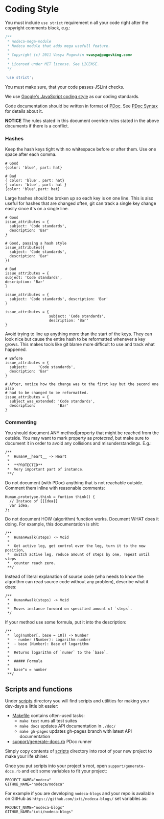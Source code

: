 Coding Style
============

You must include `use strict` requirement n all your code right after the
copyright comments block, e.g.:

``` javascript
/**
 * nodeca-mega-module
 * Nodeca module that adds mega usefull feature.
 *
 * Copyright (c) 2011 Vasya Pugovkin <vasya@pugovking.com>
 *
 * Licensed under MIT license. See LICENSE.
 */

'use strict';
```

You must make sure, that your code passes JSLint checks.


We use [Google's JavaScript coding style][1] as our coding standards.

Code documentation should be written in format of [PDoc][2].
See [PDoc Syntax][3] for details about it.

**NOTICE**
The rules stated in this document override rules stated in the above documents
if there is a conflict.

### Hashes

Keep the hash keys tight with no whitespace before or after them. Use one space
after each comma.

    # Good
    {color: 'blue', part: hat}

    # Bad
    { color: 'blue', part: hat}
    { color: 'blue', part: hat }
    {color: 'blue',part: hat}

Large hashes should be broken up so each key is on one line. This is also useful
for hashes that are changed often, git can track a single key change easily
since it's on a single line.

    # Good
    issue_attributes = {
      subject: 'Code standards',
      description: 'Bar'
    }
    
    # Good, passing a hash style
    issue_attributes({
      subject: 'Code standards',
      description: 'Bar'
    })

    # Bad
    issue_attributes = {
    subject: 'Code standards',
    description: 'Bar'
    }
    
    issue_attributes = {
      subject: 'Code standards', description: 'Bar'
    }
    
    issue_attributes = {
                        subject: 'Code standards',
                        description: 'Bar'
    }

Avoid trying to line up anything more than the start of the keys. They can look
nice but cause the entire hash to be reformatted whenever a key grows. This
makes tools like git blame more difficult to use and track what happened.

    # Before
    issue_attributes = {
      subject:     'Code standards',
      description: 'Bar'
    }
    
    # After, notice how the change was to the first key but the second one also
    # had to be changed to be reformatted.
    issue_attributes = {
      subject_was_extended: 'Code standards',
      description:          'Bar'
    }

### Commenting

You should document ANY method|property that might be reached from the outside.
You may want to mark property as _protected_, but make sure to document it in
order to avoid any collisions and misunderstandings. E.g.:

    /**
     *  Human#__heart__ -> Heart
     *
     *  **PROTECTED**
     *  Very important part of instance.
     **/

Do not document (with PDoc) anything that is not reachable outside. Comment them
inline with reasonable comments:

    Human.prototype.think = funtion think() {
      // Instace of [[Idea]]
      var idea;
    };

Do not document HOW (algorithm) function works. Document WHAT does it doing.
For example, this documentation is shit:

    /**
     *  Human#walk(steps) -> Void
     *
     *  Get active leg, get control over the leg, turn it to the new position,
     *  switch active leg, reduce amount of steps by one, repeat until steps
     *  counter reach zero.
     **/

Instead of literal explanation of source code (who needs to know the algorithm
can read source code without any problem), describe what it does:

    /**
     *  Human#walk(steps) -> Void
     *
     *  Moves instance forward on specified amount of `steps`.
     */

If your method use some formula, put it into the description:

    /**
     *  log(number[, base = 10]) -> Number
     *  - number (Number): Logarithm number
     *  - base (Number): Base of logarithm
     *
     *  Returns logarithm of `numer` to the `base`.
     *
     *  ##### Formula
     *
     *  base^x = number
     **/


## Scripts and functions

Under [scripts](scripts/) directory you will find scripts and utilities for
making your dev-days a little bit easier:

- [Makefile](scripts/Makefile) contains often-used tasks:
  - `make test` runs all test suites
  - `make docs` updates API documentation in `./doc/`
  - `make gh-pages` updates gh-pages branch with latest API documentation
- [support/generate-docs.rb](scripts/support/generate-docs.rb) PDoc runner

Simply copy contents of [scripts](scripts/) directory into root of your new
project to make your life shiner.

Once you put scripts into your project's root, open `support/generate-docs.rb`
and edit some variables to fit your project:

    PROJECT_NAME="nodeca"
    GITHUB_NAME="nodeca/nodeca"

For example if you are developing `nodeca-blogs` and your repo is available on
GitHub as `https://github.com/ixti/nodeca-blogs/` set variables as:

    PROJECT_NAME="nodeca-blogs"
    GITHUB_NAME="ixti/nodeca-blogs"


[1]: http://google-styleguide.googlecode.com/svn/trunk/javascriptguide.xml
[2]: http://pdoc.org/
[3]: http://pdoc.org/syntax.html

